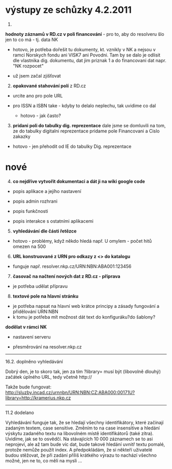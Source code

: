 # výstupy ze schůzky 4.2.2011 #
1)
**hodnoty záznamů v RD.cz v poli financování** - pro to, aby do resolveru šlo jen to co má - tj. data NK

  * hotovo, je potřeba dořešit tu dokumenty, kt. vznikly v NK a nejsou v ramci Norskych fondu ani VISK7 ani Povodni. Tam by se dalo je odlisit dle vlastnika dig. dokumentu, dat jim priznak 1 a do financovani dat napr. "NK rozpocet"

- už jsem začal zjišťovat


2) **opakované stahování polí** z RD.cz

- urcite ano pro pole URL
- pro ISSN a ISBN take - kdyby to delalo neplechu, tak uvidime co dal

  * hotovo - jak často?

3) **pridani poli do tabulky dig. reprezentace**
dale jsme se domluvili na tom, ze do tabulky digitalni reprezentace pridame pole Financovani a Cislo zakazky

  * hotovo - jen přehodit od IE do tabulky Dig. reprezentace

# nové #

4) **co nejdříve vytvořit dokumentaci a dát ji na wiki google code**

- popis aplikace a jejího nastavení

- popis admin rozhrani

- popis funkčnosti

- popis interakce s ostatními aplikacemi

5) **vyhledávání dle části řetězce**

- hotovo - problémy, když někdo hledá např. U omylem - počet hitů omezen na 500

6) **URL konstruované z URN pro odkazy z <> do katalogu**

- funguje např. resolver.nkp.cz/URN:NBN:ABA001:123456

7) **časovač na načtení nových dat z RD.cz - příprava**

- je potřeba udělat přípravu

8) **textové pole na hlavní stránku**

- je potřeba napsat na hlavní web krátce principy a zásady fungování a přidělování URN:NBN
- k tomu je potřeba mít možnost dát text do konfiguráku?do šablony?

**dodělat v rámci NK**

- nastavení serveru

- přesměrování na resolver.nkp.cz



---

16.2. doplněno vyhledávání

Dobrý den, je to skoro tak, jen za tím ?library=   musí být (libovolně dlouhý) začátek úplného URL, tedy včetně http://

Takže bude fungovat: http://sluzby.incad.cz/urnnbn/URN:NBN:CZ:ABA000:00171U?library=http://kramerius.nkp.cz




---

11.2 dodelano

Vyhledávání funguje tak, že se hledají všechny identifikátory, které začínají zadaným textem, case sensitive. Změním to na case insensitive a hledání výskytu zadaného textu na libovolném místě identifikátorů (také zítra). Uvidíme, jak se to osvědčí. Na stávajících 10 000 záznamech se to asi neprojeví, ale až tam bude víc dat, bude takové hledání uvnitř textu pomalé, protože nemůže použít index. A předpokládám, že si někteří uživatelé budou stěžovat, že při zadání příliš krátkého výrazu to nachází všechno možné, jen ne to, co měli na mysli ...